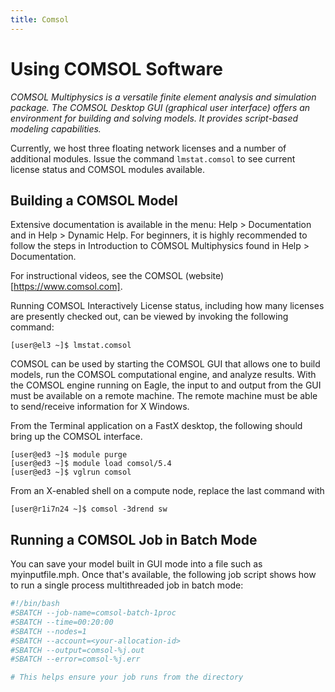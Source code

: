 ```yaml
---
title: Comsol
---
```


# Using COMSOL Software 
*COMSOL Multiphysics is a versatile finite element analysis and simulation package. The COMSOL Desktop GUI (graphical user interface) offers an environment for building and solving models. It provides script-based modeling capabilities.*

Currently, we host three floating network licenses and a number of additional modules. Issue the command `lmstat.comsol` to see current license status and COMSOL modules available.

## Building a COMSOL Model
Extensive documentation is available in the menu: Help > Documentation and in Help > Dynamic Help. For beginners, it is highly recommended to follow the steps in Introduction to COMSOL Multiphysics found in Help > Documentation.

For instructional videos, see the COMSOL (website)[https://www.comsol.com].

Running COMSOL Interactively
License status, including how many licenses are presently checked out, can be viewed by invoking the following command:

```
[user@el3 ~]$ lmstat.comsol
```

COMSOL can be used by starting the COMSOL GUI that allows one to build models, run the COMSOL computational engine, and analyze results. With the COMSOL engine running on Eagle, the input to and output from the GUI must be available on a remote machine. The remote machine must be able to send/receive information for X Windows.

From the Terminal application on a FastX desktop, the following should bring up the COMSOL interface.

```
[user@ed3 ~]$ module purge
[user@ed3 ~]$ module load comsol/5.4
[user@ed3 ~]$ vglrun comsol
```

From an X-enabled shell on a compute node, replace the last command with

```
[user@r1i7n24 ~]$ comsol -3drend sw
```

## Running a COMSOL Job in Batch Mode
You can save your model built in GUI mode into a file such as myinputfile.mph. Once that's available, the following job script shows how to run a single process multithreaded job in batch mode:

```bash
#!/bin/bash
#SBATCH --job-name=comsol-batch-1proc
#SBATCH --time=00:20:00
#SBATCH --nodes=1
#SBATCH --account=<your-allocation-id>
#SBATCH --output=comsol-%j.out
#SBATCH --error=comsol-%j.err

# This helps ensure your job runs from the directory
```
